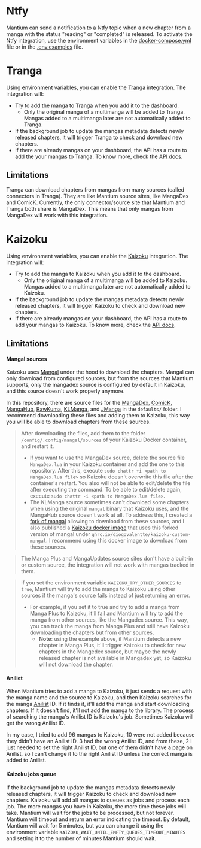 # Ntfy

Mantium can send a notification to a Ntfy topic when a new chapter from a manga with the status "reading" or "completed" is released. To activate the Ntfy integration, use the environment variables in the [docker-compose.yml](https://github.com/diogovalentte/mantium/blob/main/docker-compose.yml) file or in the [.env.examples](https://github.com/diogovalentte/mantium/blob/main/.env.example) file.

# Tranga

Using environment variables, you can enable the [Tranga](https://github.com/c9glax/tranga) integration. The integration will:

- Try to add the manga to Tranga when you add it to the dashboard.
  - Only the original manga of a multimanga will be added to Tranga. Mangas added to a multimanga later are not automatically added to Tranga.
- If the background job to update the mangas metadata detects newly released chapters, it will trigger Tranga to check and download new chapters.
- If there are already mangas on your dashboard, the API has a route to add the your mangas to Tranga. To know more, check the [API docs](https://github.com/diogovalentte/mantium?tab=readme-ov-file#api).

## Limitations

Tranga can download chapters from mangas from many sources (called connectors in Tranga). They are like Mantium source sites, like MangaDex and ComicK. Currently, the only connector/source site that Mantium and Tranga both share is MangaDex. This means that only mangas from MangaDex will work with this integration.

# Kaizoku

Using environment variables, you can enable the [Kaizoku](https://github.com/oae/kaizoku) integration. The integration will:

- Try to add the manga to Kaizoku when you add it to the dashboard.
  - Only the original manga of a multimanga will be added to Kaizoku. Mangas added to a multimanga later are not automatically added to Kaizoku.
- If the background job to update the mangas metadata detects newly released chapters, it will trigger Kaizoku to check and download new chapters.
- If there are already mangas on your dashboard, the API has a route to add your mangas to Kaizoku. To know more, check the [API docs](https://github.com/diogovalentte/mantium?tab=readme-ov-file#api).

## Limitations

#### Mangal sources

Kaizoku uses [Mangal](https://github.com/metafates/mangal) under the hood to download the chapters. Mangal can only download from configured sources, but from the sources that Mantium supports, only the mangadex source is configured by default in Kaizoku, and this source doesn't work properly anymore.

In this repository, there are source files for the [MangaDex](https://github.com/diogovalentte/mantium/blob/main/defaults/MangaDex.lua), [ComicK](https://github.com/diogovalentte/mantium/blob/main/defaults/ComicK.lua), [MangaHub](https://github.com/diogovalentte/mantium/blob/main/defaults/MangaHub.lua), [RawKuma](https://github.com/diogovalentte/mantium/blob/main/defaults/RawKuma.lua), [KLManga](https://github.com/diogovalentte/mantium/blob/main/defaults/KLManga.lua), and [JManga](https://github.com/diogovalentte/mantium/blob/main/defaults/JManga.lua) in the `defaults/` folder. I recommend downloading these files and adding them to Kaizoku, this way you will be able to download chapters from these sources.

> After downloading the files, add them to the folder `/config/.config/mangal/sources` of your Kaizoku Docker container, and restart it.
>
> - If you want to use the MangaDex source, delete the source file `MangaDex.lua` in your Kaizoku container and add the one to this repository. After this, execute `sudo chattr +i <path to MangaDex.lua file>` so Kaizoku doesn't overwrite this file after the container's restart. You also will not be able to edit/delete the file after executing the command. To be able to edit/delete again, execute `sudo chattr -i <path to MangaDex.lua file>`.
> - The KLManga source sometimes can't download some chapters when using the original `mangal` binary that Kaizoku uses, and the MangaHub source doesn't work at all. To address this, I created a [fork of mangal](https://github.com/diogovalentte/mangal) allowing to download from these sources, and I also published a [Kaizoku docker image](https://github.com/diogovalentte/kaizoku-custom-mangal) that uses this forked version of mangal under `ghrc.io/diogovalentte/kaizoku-custom-mangal`. I recommend using this docker image to download from these sources.

> The Manga Plus and MangaUpdates source sites don't have a built-in or custom source, the integration will not work with mangas tracked in them.

> If you set the environment variable `KAIZOKU_TRY_OTHER_SOURCES` to `true`, Mantium will try to add the manga to Kaizoku using other sources if the manga's source fails instead of just returning an error.
>
> - For example, if you set it to true and try to add a manga from Manga Plus to Kaizoku, it'll fail and Mantium will try to add the manga from other sources, like the Mangadex source. This way, you can track the manga from Manga Plus and still have Kaizoku downloading the chapters but from other sources.
>   - **Note**: using the example above, if Mantium detects a new chapter in Manga Plus, it'll trigger Kaizoku to check for new chapters in the Mangedex source, but maybe the newly released chapter is not available in Mangadex yet, so Kaizoku will not download the chapter.

#### Anilist

When Mantium tries to add a manga to Kaizoku, it just sends a request with the manga name and the source to Kaizoku, and then Kaizoku searches for the manga [Anilist](https://anilist.co/search/manga) ID. If it finds it, it'll add the manga and start downloading chapters. If it doesn't find, it'll not add the manga to the library. The process of searching the manga's Anilist ID is Kaizoku's job. Sometimes Kaizoku will get the wrong Anilist ID.

In my case, I tried to add 96 mangas to Kaizoku, 10 were not added because they didn't have an Anilist ID. 3 had the wrong Anilist ID, and from these, 2 I just needed to set the right Anilist ID, but one of them didn't have a page on Anilist, so I can't change it to the right Anilist ID unless the correct manga is added to Anilist.

#### Kaizoku jobs queue

If the background job to update the mangas metadata detects newly released chapters, it will trigger Kaizoku to check and download new chapters. Kaizoku will add all mangas to queues as jobs and process each job. The more mangas you have in Kaizoku, the more time these jobs will take. Mantium will wait for the jobs to be processed, but not forever. Mantium will timeout and return an error indicating the timeout. By default, Mantium will wait for 5 minutes, but you can change it using the environment variable `KAIZOKU_WAIT_UNTIL_EMPTY_QUEUES_TIMEOUT_MINUTES` and setting it to the number of minutes Mantium should wait.
